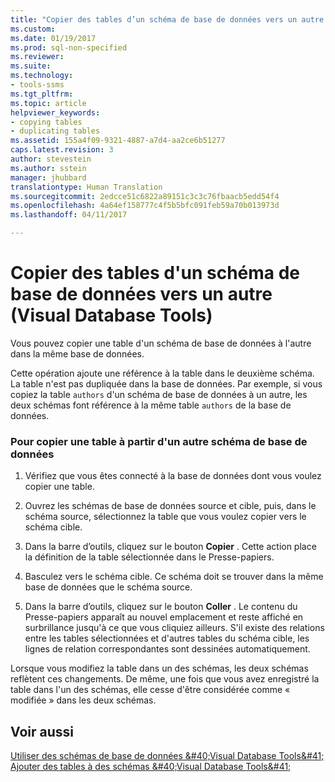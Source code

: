 ```yaml
---
title: "Copier des tables d’un schéma de base de données vers un autre | Microsoft Docs"
ms.custom: 
ms.date: 01/19/2017
ms.prod: sql-non-specified
ms.reviewer: 
ms.suite: 
ms.technology:
- tools-ssms
ms.tgt_pltfrm: 
ms.topic: article
helpviewer_keywords:
- copying tables
- duplicating tables
ms.assetid: 155a4f09-9321-4887-a7d4-aa2ce6b51277
caps.latest.revision: 3
author: stevestein
ms.author: sstein
manager: jhubbard
translationtype: Human Translation
ms.sourcegitcommit: 2edcce51c6822a89151c3c3c76fbaacb5edd54f4
ms.openlocfilehash: 4a64ef158777c4f5b5bfc091feb59a70b013973d
ms.lasthandoff: 04/11/2017

---
```

# <a name="copy-tables-from-one-database-diagrams-to-another-visual-database-tools"></a>Copier des tables d'un schéma de base de données vers un autre (Visual Database Tools)
Vous pouvez copier une table d'un schéma de base de données à l'autre dans la même base de données.  
  
Cette opération ajoute une référence à la table dans le deuxième schéma. La table n'est pas dupliquée dans la base de données. Par exemple, si vous copiez la table `authors` d'un schéma de base de données à un autre, les deux schémas font référence à la même table `authors` de la base de données.  
  
### <a name="to-copy-a-table-from-another-database-diagram"></a>Pour copier une table à partir d'un autre schéma de base de données  
  
1.  Vérifiez que vous êtes connecté à la base de données dont vous voulez copier une table.  
  
2.  Ouvrez les schémas de base de données source et cible, puis, dans le schéma source, sélectionnez la table que vous voulez copier vers le schéma cible.  
  
3.  Dans la barre d’outils, cliquez sur le bouton **Copier** . Cette action place la définition de la table sélectionnée dans le Presse-papiers.  
  
4.  Basculez vers le schéma cible. Ce schéma doit se trouver dans la même base de données que le schéma source.  
  
5.  Dans la barre d’outils, cliquez sur le bouton **Coller** . Le contenu du Presse-papiers apparaît au nouvel emplacement et reste affiché en surbrillance jusqu'à ce que vous cliquiez ailleurs. S'il existe des relations entre les tables sélectionnées et d'autres tables du schéma cible, les lignes de relation correspondantes sont dessinées automatiquement.  
  
Lorsque vous modifiez la table dans un des schémas, les deux schémas reflètent ces changements. De même, une fois que vous avez enregistré la table dans l'un des schémas, elle cesse d'être considérée comme « modifiée » dans les deux schémas.  
  
## <a name="see-also"></a>Voir aussi  
[Utiliser des schémas de base de données &amp;#40;Visual Database Tools&amp;#41;](../../ssms/visual-db-tools/work-with-database-diagrams-visual-database-tools.md)  
[Ajouter des tables à des schémas &amp;#40;Visual Database Tools&amp;#41;](../../ssms/visual-db-tools/add-tables-to-diagrams-visual-database-tools.md)  
  

